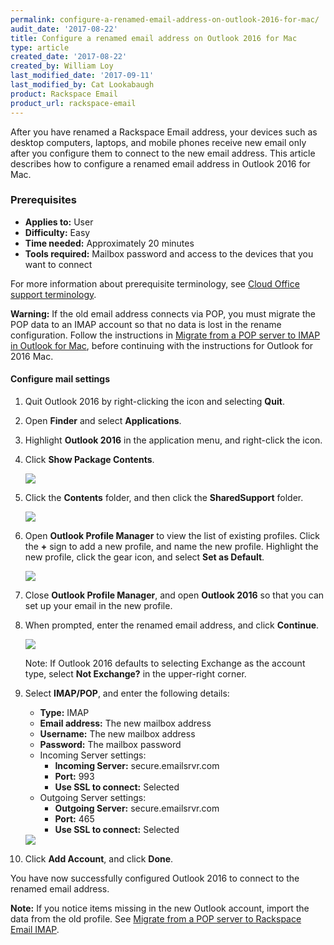 ```yaml
---
permalink: configure-a-renamed-email-address-on-outlook-2016-for-mac/
audit_date: '2017-08-22'
title: Configure a renamed email address on Outlook 2016 for Mac
type: article
created_date: '2017-08-22'
created_by: William Loy
last_modified_date: '2017-09-11'
last_modified_by: Cat Lookabaugh
product: Rackspace Email
product_url: rackspace-email
---
```


After you have renamed a Rackspace Email address, your devices such as desktop computers, laptops, and mobile phones receive new email only after you configure them to connect to the new email address. This article describes how to configure a renamed email address in Outlook 2016 for Mac.

### Prerequisites

- **Applies to:** User
- **Difficulty:** Easy
- **Time needed:** Approximately 20 minutes
- **Tools required:**  Mailbox password and access to the devices that you want to connect

For more information about prerequisite terminology, see [Cloud Office support terminology](/how-to/cloud-office-support-terminology/).

**Warning:** If the old email address connects via POP, you must migrate the POP data to an IMAP account so that no data is lost in the rename configuration. Follow the instructions in [Migrate from a POP server to IMAP in Outlook for Mac](/how-to/migrating-from-a-pop-server-to-rackspace-email-imap-using-outlook-2011-mac/), before continuing with the instructions for Outlook for 2016 Mac.

#### Configure mail settings

1. Quit Outlook 2016 by right-clicking the icon and selecting **Quit**.
2. Open **Finder** and select **Applications**.
3. Highlight **Outlook 2016** in the application menu, and right-click the icon.
4. Click **Show Package Contents**.

    <img src="{% asset_path rackspace-email/renamed-email-address-configuration-for-outlook-2016-on-mac/show-pack-contents.png %}" />

5. Click the **Contents** folder, and then click the **SharedSupport** folder.

    <img src="{% asset_path rackspace-email/renamed-email-address-configuration-for-outlook-2016-on-mac/shared-support.png %}" />

6. Open **Outlook Profile Manager** to view the list of existing profiles. Click the **+** sign to add a new profile, and name the new profile. Highlight the new profile, click the gear icon, and select **Set as Default**.

    <img src="{% asset_path rackspace-email/renamed-email-address-configuration-for-outlook-2016-on-mac/profile-manager.png %}" />

7. Close **Outlook Profile Manager**, and open **Outlook 2016** so that you can set up your email in the new profile.

8. When prompted, enter the renamed email address, and click **Continue**.

    <img src="{% asset_path rackspace-email/renamed-email-address-configuration-for-outlook-2016-on-mac/OL16mac-setup-SC1.png %}" />

    Note: If Outlook 2016 defaults to selecting Exchange as the account type, select **Not Exchange?** in the upper-right corner.

9. Select **IMAP/POP**, and enter the following details:

    - **Type:** IMAP
    - **Email address:** The new mailbox address
    - **Username:** The new mailbox address
    - **Password:** The mailbox password
    - Incoming Server settings:
      - **Incoming Server:** secure.emailsrvr.com
      - **Port:** 993
      - **Use SSL to connect:** Selected
    - Outgoing Server settings:
      - **Outgoing Server:** secure.emailsrvr.com
      - **Port:** 465
      - **Use SSL to connect:** Selected

    <img src="{% asset_path rackspace-email/renamed-email-address-configuration-for-outlook-2016-on-mac/OL16mac-setup-SC2.png %}" />

10. Click **Add Account**, and click **Done**.

You have now successfully configured Outlook 2016 to connect to the renamed email address.

**Note:** If you notice items missing in the new Outlook account, import the data from the old profile. See [Migrate from a POP server to Rackspace Email IMAP](/how-to/migrating-from-a-pop-server-to-rackspace-email-imap-using-outlook-2011-mac/).
